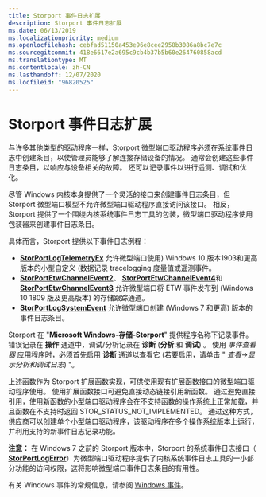 ```yaml
---
title: Storport 事件日志扩展
description: Storport 事件日志扩展
ms.date: 06/13/2019
ms.localizationpriority: medium
ms.openlocfilehash: cebfad51150a453e96e8cee2958b3086a8bc7e7c
ms.sourcegitcommit: 418e6617e2a695c9cb4b37b5b60e264760858acd
ms.translationtype: MT
ms.contentlocale: zh-CN
ms.lasthandoff: 12/07/2020
ms.locfileid: "96820525"
---
```

# <a name="storport-event-log-extensions"></a>Storport 事件日志扩展

与许多其他类型的驱动程序一样，Storport 微型端口驱动程序必须在系统事件日志中创建条目，以使管理员能够了解连接存储设备的情况。 通常会创建这些事件日志条目，以响应与设备相关的故障。 还可以记录事件以进行遥测、调试和优化。

尽管 Windows 内核本身提供了一个灵活的接口来创建事件日志条目，但 Storport 微型端口模型不允许微型端口驱动程序直接访问该接口。 相反，Storport 提供了一个围绕内核系统事件日志工具的包装，微型端口驱动程序使用包装器来创建事件日志条目。

具体而言，Storport 提供以下事件日志例程：

* [**StorPortLogTelemetryEx**](/windows-hardware/drivers/ddi/storport/nf-storport-storportlogtelemetryex) 允许微型端口使用) Windows 10 版本1903和更高版本的小型自定义 (数据记录 tracelogging 度量值或遥测事件。
* [**StorPortEtwChannelEvent2**](/windows-hardware/drivers/ddi/storport/nf-storport-storportetwevent2)、 [**StorPortEtwChannelEvent4**](/windows-hardware/drivers/ddi/storport/nf-storport-storportetwevent4)和 [**StorPortEtwChannelEvent8**](/windows-hardware/drivers/ddi/storport/nf-storport-storportetwevent8) 允许微型端口将 ETW 事件发布到 (Windows 10 1809 版及更高版本) 的存储跟踪通道。
* [**StorPortLogSystemEvent**](/windows-hardware/drivers/ddi/storport/nf-storport-storportlogsystemevent) 允许微型端口创建 (Windows 7 和更高) 版本的事件日志条目。

Storport 在 "**Microsoft Windows-存储-Storport**" 提供程序名称下记录事件。 错误记录在 **操作** 通道中，调试/分析记录在 **诊断** (**分析** 和 **调试**) 。 使用 *事件查看器* 应用程序时，必须首先启用 **诊断** 通道以查看它 (若要启用，请单击 " *查看->显示分析和调试日志*) "。

 上述函数作为 Storport 扩展函数实现，可供使用现有扩展函数接口的微型端口驱动程序使用。 使用扩展函数接口可避免直接动态链接引用新函数。 通过避免直接引用，使用新函数的小型端口驱动程序会在不支持函数的操作系统上正常加载，并且函数在不支持时返回 STOR_STATUS_NOT_IMPLEMENTED。 通过这种方式，供应商可以创建单个小型端口驱动程序，该驱动程序在多个操作系统版本上运行，并利用支持的新事件日志记录功能。

**注意：** 在 Windows 7 之前的 Storport 版本中，Storport 的系统事件日志接口（ [**StorPortLogError**](/windows-hardware/drivers/ddi/storport/nf-storport-storportlogerror)）为微型端口驱动程序提供了内核系统事件日志工具的一小部分功能的访问权限，这将影响微型端口事件日志条目的有用性。

有关 Windows 事件的常规信息，请参阅 [Windows 事件](/windows/desktop/Events/windows-events)。
